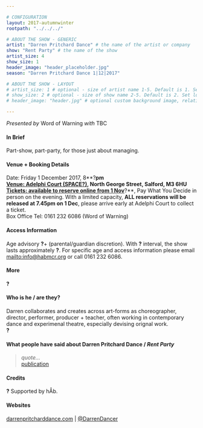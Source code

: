```yaml
---

# CONFIGURATION
layout: 2017-autumnwinter
rootpath: "../../../"

# ABOUT THE SHOW - GENERIC
artist: "Darren Pritchard Dance" # the name of the artist or company
show: "Rent Party" # the name of the show
artist_size: 4
show_size: 1
header_image: "header_placeholder.jpg"
season: "Darren Pritchard Dance 1|12|2017"

# ABOUT THE SHOW - LAYOUT
# artist_size: 1 # optional - size of artist name 1-5. Default is 1. Set longer names to lower values
# show_size: 2 # optional - size of show name 2-5. Default is 2. Set longer names to lower values
# header_image: "header.jpg" # optional custom background image, relative to current page

---
```

*Presented by* Word of Warning *with* TBC      
           
#### In Brief     
Part-show, part-party, for those just about managing.       
        
#### Venue + Booking Details       
Date: Friday 1 December 2017, 8**?**pm              
<a href="http://www.google.co.uk/maps/place/M3+6HU" target="_blank">Venue: Adelphi Court (SPACE?)</a>, North George Street, Salford, M3 6HU          
<a href="http://www.wegottickets.com/wordofwarning" target="_blank">Tickets: available to reserve online from 1 Nov</a>**?**, Pay What You Decide in person on the evening. With a limited capacity, **ALL reservations will be released at 7.45pm on 1 Dec**, please arrive early at Adelphi Court to collect a ticket.          
Box Office Tel: 0161 232 6086 (Word of Warning)             
              
#### Access Information          
Age advisory **?**+ (parental/guardian discretion). With **?** interval, the show lasts approximately **?**. For specific age and access information please email <mailto:info@habmcr.org> or call 0161 232 6086.          
            
#### More            
**?**        
        
#### Who is he / are they?        
Darren collaborates and creates across art-forms as choreographer, director, performer, producer + teacher, often working in contemporary dance and experimenal theatre, especially devising orignal work.    
**?**       
          
#### What people have said about Darren Pritchard Dance / *Rent Party*         
>*quote…*<br><a href="http://URL" target="_blank">publication</a>         
        
#### Credits         
**?** Supported by hÅb.        
          
#### Websites       
<a href="http://darrenpritcharddance.com" target="_blank">darrenpritcharddance.com</a> | <a href="http://twitter.com/DarrenDancer" target="_blank">@DarrenDancer</a>

